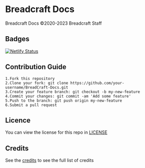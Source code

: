 # Breadcraft Docs

Breadcraft Docs ©2020-2023 Breadcraft Staff

## Badges

[![Netlify Status](https://api.netlify.com/api/v1/badges/959754c3-b05c-4c1b-aa03-157fcc4aac23/deploy-status)](https://app.netlify.com/sites/breadcraft-docs/deploys)

## Contribution Guide

```
1.Fork this repository
2.Clone your fork: git clone https://github.com/your-username/BreadCraft-Docs.git
3.Create your feature branch: git checkout -b my-new-feature
4.Commit your changes: git commit -am 'Add some feature'
5.Push to the branch: git push origin my-new-feature
6.Submit a pull request
```

## Licence

You can view the license for this repo in [LICENSE](LICENSE)

## Credits
See the [credits](https://docs.breadcraft.org/credits) to see the full list of credits

